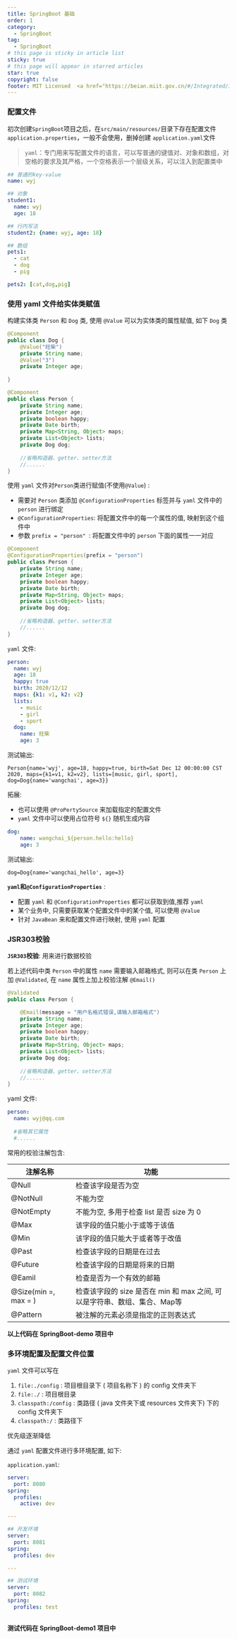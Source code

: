 ```yaml
---
title: SpringBoot 基础
order: 1
category:
  - SpringBoot
tag:
  - SpringBoot
# this page is sticky in article list
sticky: true
# this page will appear in starred articles
star: true
copyright: false
footer: MIT Licensed  <a href="https://beian.miit.gov.cn/#/Integrated/index" target="_blank">浙ICP备2022028662号-1</a> | Copyright © 2022-present <a href="https://github.com/CodingLifeVV" target="_blank">CodingLifeVV</a> </p> 内容创作不易，引用请注明出处，网站已备案，切勿侵权
---
```



### 配置文件

初次创建`SpringBoot`项目之后，在`src/main/resources/`目录下存在配置文件 `application.properties`，一般不会使用，删掉创建
`application.yaml`文件

> `yaml`：专门用来写配置文件的语言，可以写普通的键值对、对象和数组，对空格的要求及其严格，一个空格表示一个层级关系，可以注入到配置类中

```yaml
## 普通的key-value
name: wyj

## 对象
student1:
  name: wyj
  age: 18

## 行内写法
student2: {name: wyj, age: 18}

## 数组
pets1:
  - cat
  - dog
  - pig

pets2: [cat,dog,pig]
```

### 使用 yaml 文件给实体类赋值

构建实体类 `Person` 和 `Dog` 类, 使用 `@Value` 可以为实体类的属性赋值, 如下 `Dog` 类

```java
@Component
public class Dog {
    @Value("旺柴")
    private String name;
    @Value("3")
    private Integer age;
    
}

@Component
public class Person {
    private String name;
    private Integer age;
    private boolean happy;
    private Date birth;
    private Map<String, Object> maps;
    private List<Object> lists;
    private Dog dog;
    
    //省略构造器、getter、setter方法
    //......
}
```

使用 `yaml` 文件对`Person`类进行赋值(不使用`@Value`) :

- 需要对 `Person` 类添加  `@ConfigurationProperties` 标签并与 `yaml` 文件中的 `person` 进行绑定
- `@ConfigurationProperties`: 将配置文件中的每一个属性的值, 映射到这个组件中
- 参数 `prefix = "person" `: 将配置文件中的 `person` 下面的属性一一对应


```java
@Component
@ConfigurationProperties(prefix = "person")
public class Person {
    private String name;
    private Integer age;
    private boolean happy;
    private Date birth;
    private Map<String, Object> maps;
    private List<Object> lists;
    private Dog dog;
    
    //省略构造器、getter、setter方法
    //......
}
```

`yaml` 文件:

```yaml
person:
  name: wyj
  age: 18
  happy: true
  birth: 2020/12/12
  maps: {k1: v1, k2: v2}
  lists:
    - music
    - girl
    - sport
  dog:
    name: 旺柴
    age: 3

```

测试输出:

```
Person{name='wyj', age=18, happy=true, birth=Sat Dec 12 00:00:00 CST 2020, maps={k1=v1, k2=v2}, lists=[music, girl, sport], dog=Dog{name='wangchai', age=3}}
```

拓展:  

- 也可以使用 `@ProPertySource` 来加载指定的配置文件  
- `yaml` 文件中可以使用占位符号 `${}` 随机生成内容

```yaml
dog:
    name: wangchai_${person.hello:hello}
    age: 3
```

测试输出:

```
dog=Dog{name='wangchai_hello', age=3}
```

**`yaml`**和**`@ConfigurationProperties`** :

- 配置 `yaml` 和 `@ConfigurationProperties` 都可以获取到值,推荐 `yaml`
- 某个业务中, 只需要获取某个配置文件中的某个值, 可以使用 `@Value`
- 针对 `JavaBean` 来和配置文件进行映射, 使用 `yaml` 配置


### JSR303校验

**`JSR303`校验**: 用来进行数据校验

若上述代码中类 `Person` 中的属性 `name` 需要输入邮箱格式, 则可以在类 `Person` 上加 `@Validated`, 在 `name` 属性上加上校验注解 `@Email()` 

```java
@Validated
public class Person {

    @Email(message = "用户名格式错误,请输入邮箱格式")
    private String name;
    private Integer age;
    private boolean happy;
    private Date birth;
    private Map<String, Object> maps;
    private List<Object> lists;
    private Dog dog;
    
    //省略构造器、getter、setter方法
    //......
}
```

yaml 文件:

```yaml
person:
  name: wyj@qq.com
  
  #省略其它属性
  #......
```



常用的校验注解包含: 

| 注解名称             | 功能                                                         |
| -------------------- | ------------------------------------------------------------ |
| @Null                | 检查该字段是否为空                                           |
| @NotNull             | 不能为空                                                     |
| @NotEmpty            | 不能为空, 多用于检查 list 是否 size 为 0                     |
| @Max                 | 该字段的值只能小于或等于该值                                 |
| @Min                 | 该字段的值只能大于或者等于改值                               |
| @Past                | 检查该字段的日期是在过去                                     |
| @Future              | 检查该字段的日期是将来的日期                                 |
| @Eamil               | 检查是否为一个有效的邮箱                                     |
| @Size(min =, max = ) | 检查该字段的 size 是否在 min 和 max 之间, 可以是字符串、数组、集合、Map等 |
| @Pattern             | 被注解的元素必须是指定的正则表达式                           |

**以上代码在 SpringBoot-demo 项目中**

### 多环境配置及配置文件位置

`yaml` 文件可以写在 

1. `file:./config` : 项目根目录下 ( 项目名称下 ) 的 config 文件夹下
2. `file:./` : 项目根目录
3. `classpath:/config` : 类路径 ( java 文件夹下或 resources 文件夹下) 下的 config 文件夹下
4. `classpath:/` : 类路径下

优先级逐渐降低

通过 `yaml` 配置文件进行多环境配置, 如下:

`application.yaml`:

```yaml
server:
  port: 8080
spring:
  profiles:
    active: dev

---

## 开发环境
server:
  port: 8081
spring:
  profiles: dev

---

## 测试环境
server:
  port: 8082
spring:
  profiles: test
  
```
**测试代码在 SpringBoot-demo1 项目中**